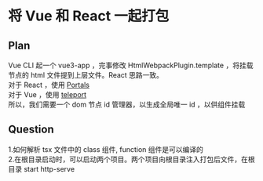 <h1>将 Vue 和 React 一起打包</h1>

<h2>Plan</h2>
Vue CLI 起一个 vue3-app ，完事修改 HtmlWebpackPlugin.template ，将挂载节点的 html 文件提到上层文件。React 思路一致。
<br />
对于 React ，使用 <a href="https://zh-hans.reactjs.org/docs/portals.html">Portals</a>
<br />
对于 Vue ，使用 <a href="https://vue3js.cn/docs/zh/guide/teleport.html#%E4%B8%8E-vue-components-%E4%B8%80%E8%B5%B7%E4%BD%BF%E7%94%A8">teleport</a>
<br />
所以，我们需要一个 dom 节点 id 管理器，以生成全局唯一 id ，以供组件挂载

<h2>Question</h2>
1.如何解析 tsx 文件中的 class 组件, function 组件是可以编译的
<br />
2.在根目录启动时，可以启动两个项目。两个项目向根目录注入打包后文件，在根目录 start http-serve
<br />